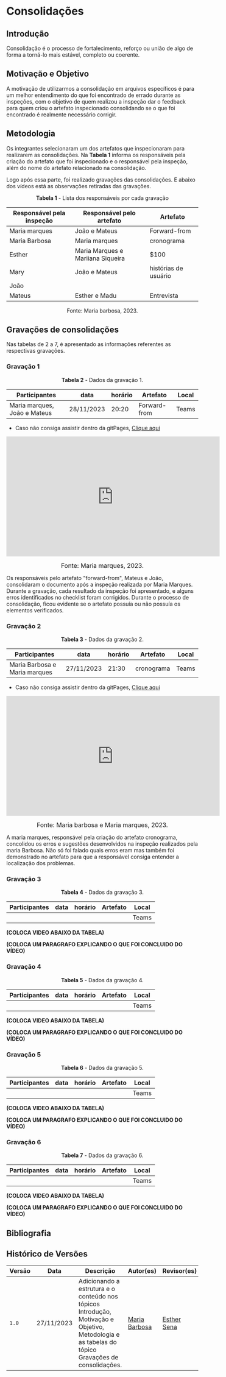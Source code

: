 
# Consolidações

## Introdução

Consolidação é o processo de fortalecimento, reforço ou união de algo de forma a torná-lo mais estável, completo ou coerente. 

## Motivação e Objetivo

A motivação de utilizarmos a consolidação em arquivos específicos é para um melhor entendimento do que foi encontrado de errado durante as inspeções, com o objetivo de quem realizou a inspeção dar o feedback para quem criou o artefato inspecionado consolidando se o que foi encontrado é realmente necessário corrigir. 

## Metodologia

Os integrantes selecionaram um dos artefatos que inspecionaram para realizarem as consolidações. Na **Tabela 1** informa os responsáveis pela criação do artefato que foi inspecionado e o responsável pela inspeção, além do nome do artefato relacionado na consolidação.

Logo após essa parte, foi realizado gravações das consolidações. E abaixo dos vídeos está as observações retiradas das gravações. 

<center>

**Tabela 1** -  Lista dos responsáveis por cada gravação
 
| Responsável pela inspeção | Responsável pelo artefato | Artefato |
| ----------- | -------- | -------- | 
| Maria marques | João e Mateus | Forward-from |
| Maria Barbosa | Maria marques | cronograma |
| Esther | Maria Marques e Mariiana Siqueira | $100 |
| Mary | João e Mateus | histórias de usuário |
| João |  |  |
| Mateus | Esther e Madu | Entrevista |

Fonte: Maria barbosa, 2023.

</center>


## Gravações de consolidações

Nas tabelas de 2 a 7, é apresentado as informações referentes as respectivas gravações.

### Gravação 1

<center>

**Tabela 2** -  Dados da gravação 1.

| Participantes | data | horário | Artefato | Local |
| ------------- | ---- | -------- | -------- | ----- | 
| Maria marques, João e Mateus | 28/11/2023 | 20:20 | Forward-from | Teams |

</center>

- Caso não consiga assistir dentro da gitPages, [Clique aqui](https://youtu.be/9seMT4oUxr4)

<iframe width="560" height="315" src="https://youtu.be/9seMT4oUxr4" title="YouTube video player" frameborder="0" allow="accelerometer; autoplay; clipboard-write; encrypted-media; gyroscope; picture-in-picture; web-share" allowfullscreen></iframe>

<font size="3"><p style="text-align: center">Fonte: Maria marques, 2023.</p></font>

Os responsáveis pelo artefato "forward-from", Mateus e João, consolidaram o documento após a inspeção realizada por Maria Marques. Durante a gravação, cada resultado da inspeção foi apresentado, e alguns erros identificados no checklist foram corrigidos. Durante o processo de consolidação, ficou evidente se o artefato possuía ou não possuía os elementos verificados.

### Gravação 2

<center>

**Tabela 3** -  Dados da gravação 2.

| Participantes | data | horário | Artefato | Local |
| ------------- | ---- | -------- | -------- | ----- | 
| Maria Barbosa e Maria marques | 27/11/2023 | 21:30 | cronograma | Teams |


</center>

- Caso não consiga assistir dentro da gitPages, [Clique aqui](https://youtu.be/AOqdOFZLgiI)

<iframe width="560" height="315" src="https://youtu.be/AOqdOFZLgiI" title="YouTube video player" frameborder="0" allow="accelerometer; autoplay; clipboard-write; encrypted-media; gyroscope; picture-in-picture; web-share" allowfullscreen></iframe>

<font size="3"><p style="text-align: center">Fonte: Maria barbosa e Maria marques, 2023.</p></font>

A maria marques, responsável pela criação do artefato cronograma, concolidou os erros e sugestões desenvolvidos na inspeção realizados pela maria Barbosa. Não só foi falado quais erros eram mas também foi demonstrado no artefato para que a responsável consiga entender a localização dos problemas.

### Gravação 3

<center>

**Tabela 4** -  Dados da gravação 3.

| Participantes | data | horário | Artefato | Local |
| ------------- | ---- | -------- | -------- | ----- | 
|  |  |  |  | Teams |

</center>

**(COLOCA VIDEO ABAIXO DA TABELA)**

**(COLOCA UM PARAGRAFO EXPLICANDO O QUE FOI CONCLUIDO DO VÍDEO)**


### Gravação 4

<center>

**Tabela 5** -  Dados da gravação 4.

| Participantes | data | horário | Artefato | Local |
| ------------- | ---- | -------- | -------- | ----- | 
|  |  |  |  | Teams |

</center>

**(COLOCA VIDEO ABAIXO DA TABELA)**


**(COLOCA UM PARAGRAFO EXPLICANDO O QUE FOI CONCLUIDO DO VÍDEO)**


### Gravação 5

<center>

**Tabela 6** -  Dados da gravação 5.

| Participantes | data | horário | Artefato | Local |
| ------------- | ---- | -------- | -------- | ----- | 
|  |  |  |  | Teams |

</center>

**(COLOCA VIDEO ABAIXO DA TABELA)**


**(COLOCA UM PARAGRAFO EXPLICANDO O QUE FOI CONCLUIDO DO VÍDEO)**


### Gravação 6

<center>

**Tabela 7** -  Dados da gravação 6.

| Participantes | data | horário | Artefato | Local |
| ------------- | ---- | -------- | -------- | ----- | 
|  |  |  |  | Teams |

</center>

**(COLOCA VIDEO ABAIXO DA TABELA)**


**(COLOCA UM PARAGRAFO EXPLICANDO O QUE FOI CONCLUIDO DO VÍDEO)**



## Bibliografia


## Histórico de Versões

| Versão | Data       | Descrição   | Autor(es)   | Revisor(es) |
| ------ | ---------- | ----------- | ------------ | ---------- |
| `1.0`  | 27/11/2023 | Adicionando a estrutura e o conteúdo nos tópicos Introdução, Motivação e Objetivo, Metodologia e as tabelas do tópico Gravações de consolidações. | [Maria Barbosa](https://github.com/Madu01) |  [Esther Sena](https://github.com/esmsena) |
